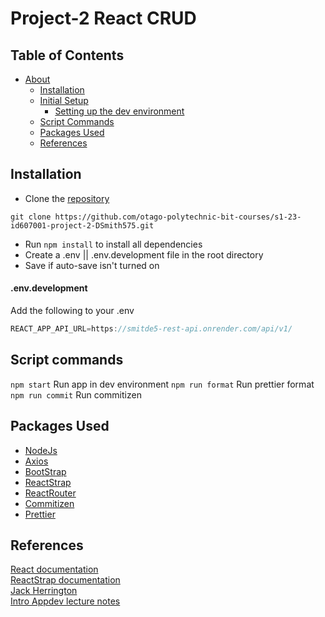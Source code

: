 # Project-2 React CRUD

## Table of Contents

- [About](#about)
  - [Installation](#installation)
  - [Initial Setup](#initial-setup)
    - [Setting up the dev environment](#envdevelopment)
  - [Script Commands](#script-commands)
  - [Packages Used](#packages-used)
  - [References](#references)

<!-- TOC --><a name="installation"></a>

## Installation

- Clone the [repository](https://github.com/otago-polytechnic-bit-courses/s1-23-id607001-project-2-DSmith575)

```
git clone https://github.com/otago-polytechnic-bit-courses/s1-23-id607001-project-2-DSmith575.git
```

<!-- TOC --><a name="initial-setup"></a>

- Run `npm install` to install all dependencies
- Create a .env || .env.development file in the root directory
- Save if auto-save isn't turned on

<!-- TOC --><a name="envdevelopment"></a>

#### .env.development

Add the following to your .env

```js
REACT_APP_API_URL=https://smitde5-rest-api.onrender.com/api/v1/
```

<!-- TOC --><a name="script-commands"></a>

## Script commands

`npm start` Run app in dev environment
`npm run format` Run prettier format
`npm run commit` Run commitizen

<!-- TOC --><a name="packages-used"></a>

## Packages Used

- [NodeJs](https://nodejs.org/en)
- [Axios](https://axios-http.com/docs/intro)
- [BootStrap](https://getbootstrap.com/)
- [ReactStrap](https://reactstrap.github.io/?path=/docs/home-installation--page)
- [ReactRouter](https://reactrouter.com/en/main)
- [Commitizen](https://www.npmjs.com/package/commitizen)
- [Prettier](https://www.npmjs.com/package/prettier)

<!-- TOC --><a name="references"></a>

## References

[React documentation](react.dev)  
[ReactStrap documentation](https://reactstrap.github.io/?path=/docs/home-installation--page)  
[Jack Herrington](https://www.youtube.com/@jherr)  
[Intro Appdev lecture notes](https://github.com/otago-polytechnic-bit-courses/ID607001-intro-app-dev-concepts/tree/s1-23/lecture-notes)
